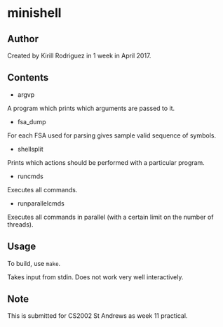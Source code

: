 # minishell

## Author

Created by Kirill Rodriguez in 1 week in April 2017.

## Contents

* argvp

A program which prints which arguments are passed to it.

* fsa_dump

For each FSA used for parsing gives sample valid sequence of symbols.

* shellsplit

Prints which actions should be performed with a particular program.

* runcmds

Executes all commands.

* runparallelcmds

Executes all commands in parallel (with a certain limit on the number of threads).

## Usage

To build, use `make`.

Takes input from stdin. Does not work very well interactively.

## Note

This is submitted for CS2002 St Andrews as week 11 practical.
